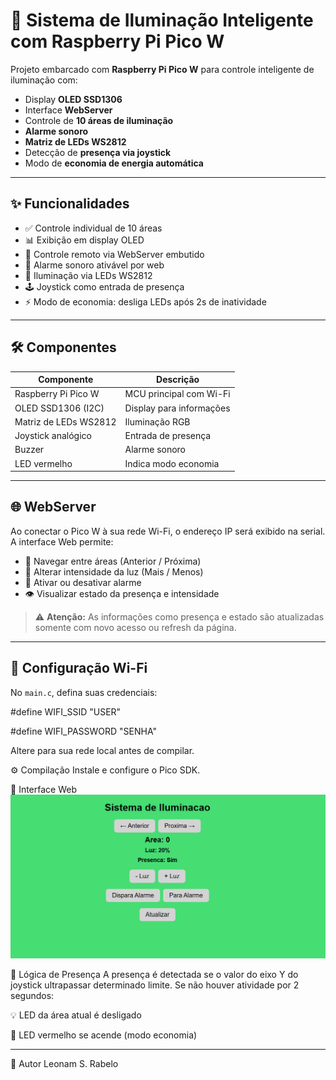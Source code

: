 # 📡 Sistema de Iluminação Inteligente com Raspberry Pi Pico W

Projeto embarcado com **Raspberry Pi Pico W** para controle inteligente de iluminação com:

- Display **OLED SSD1306**
- Interface **WebServer**
- Controle de **10 áreas de iluminação**
- **Alarme sonoro**
- **Matriz de LEDs WS2812**
- Detecção de **presença via joystick**
- Modo de **economia de energia automática**

---

## ✨ Funcionalidades

- ✅ Controle individual de 10 áreas
- 📊 Exibição em display OLED
- 📶 Controle remoto via WebServer embutido
- 🚨 Alarme sonoro ativável por web
- 🌈 Iluminação via LEDs WS2812
- 🕹️ Joystick como entrada de presença
- ⚡️ Modo de economia: desliga LEDs após 2s de inatividade

---

## 🛠️ Componentes

| Componente             | Descrição                         |
|------------------------|-----------------------------------|
| Raspberry Pi Pico W    | MCU principal com Wi-Fi           |
| OLED SSD1306 (I2C)     | Display para informações          |
| Matriz de LEDs WS2812  | Iluminação RGB                    |
| Joystick analógico     | Entrada de presença               |
| Buzzer                 | Alarme sonoro                     |
| LED vermelho           | Indica modo economia              |

---

## 🌐 WebServer

Ao conectar o Pico W à sua rede Wi-Fi, o endereço IP será exibido na serial. A interface Web permite:

- 🔁 Navegar entre áreas (Anterior / Próxima)
- 🔆 Alterar intensidade da luz (Mais / Menos)
- 🚨 Ativar ou desativar alarme
- 👁️ Visualizar estado da presença e intensidade

> ⚠️ **Atenção:** As informações como presença e estado são atualizadas somente com novo acesso ou refresh da página.

---

## 📶 Configuração Wi-Fi

No `main.c`, defina suas credenciais:

#define WIFI_SSID "USER"

#define WIFI_PASSWORD "SENHA"

Altere para sua rede local antes de compilar.

⚙️ Compilação
Instale e configure o Pico SDK.

📸 Interface Web
![WebServer](image.png)

🧠 Lógica de Presença
A presença é detectada se o valor do eixo Y do joystick ultrapassar determinado limite. Se não houver atividade por 2 segundos:

💡 LED da área atual é desligado

🔴 LED vermelho se acende (modo economia)

---

📃 Autor
Leonam S. Rabelo